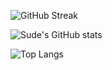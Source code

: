 ![GitHub Streak](https://streak-stats.demolab.com/?user=sudecakmak&theme=radical)

![Sude's GitHub stats](https://github-readme-stats.vercel.app/api?username=sudecakmak&show_icons=true&theme=radical)

![Top Langs](https://github-readme-stats.vercel.app/api/top-langs/?username=sudecakmak&layout=compact&theme=radical)
